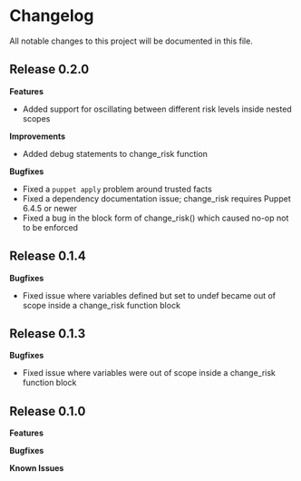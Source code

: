 # Changelog

All notable changes to this project will be documented in this file.

## Release 0.2.0

**Features**

* Added support for oscillating between different risk levels inside nested scopes

**Improvements**

* Added debug statements to change\_risk function

**Bugfixes**

* Fixed a `puppet apply` problem around trusted facts
* Fixed a dependency documentation issue; change\_risk requires Puppet 6.4.5 or newer
* Fixed a bug in the block form of change\_risk() which caused no-op not to be enforced

## Release 0.1.4

**Bugfixes**

* Fixed issue where variables defined but set to undef became out of scope inside a change\_risk function block

## Release 0.1.3

**Bugfixes**

* Fixed issue where variables were out of scope inside a change\_risk function block

## Release 0.1.0

**Features**

**Bugfixes**

**Known Issues**
